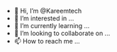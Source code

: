 - 👋 Hi, I’m @Kareemtech
- 👀 I’m interested in ...
- 🌱 I’m currently learning ...
- 💞️ I’m looking to collaborate on ...
- 📫 How to reach me ...

<!---
Kareemtech/Kareemtech is a ✨ special ✨ repository because its `README.md` (this file) appears on your 
GitHub profile.
You can click the Preview link to take a look at your changes.
--->
